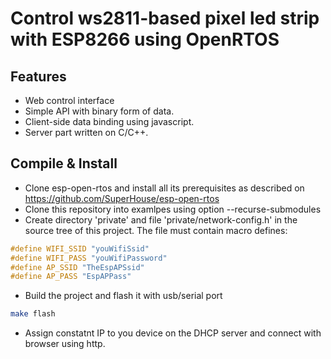 # Control ws2811-based pixel led strip with ESP8266 using OpenRTOS
## Features
* Web control interface
* Simple API with binary form of data.
* Client-side data binding using javascript.
* Server part written on C/C++.

## Compile & Install
* Clone esp-open-rtos and install all its prerequisites as described on https://github.com/SuperHouse/esp-open-rtos
* Clone this repository into examlpes using option --recurse-submodules 
* Create directory 'private' and file 'private/network-config.h' in the source tree of this project. The file must contain macro defines:
```c
#define WIFI_SSID "youWifiSsid"
#define WIFI_PASS "youWifiPassword"
#define AP_SSID "TheEspAPSsid"
#define AP_PASS "EspAPPass"
```
* Build the project and flash it with usb/serial port
```bash
make flash
```
* Assign constatnt IP to you device on the DHCP server and connect with browser using http.
